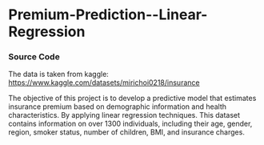# Premium-Prediction--Linear-Regression
### Source Code
The data is taken from kaggle: https://www.kaggle.com/datasets/mirichoi0218/insurance

The objective of this project is to develop a predictive model that estimates insurance premium based on demographic information and health characteristics. By applying linear regression techniques. This dataset contains information on over 1300 individuals, including their age, gender, region, smoker status, number of children, BMI, and insurance charges.
